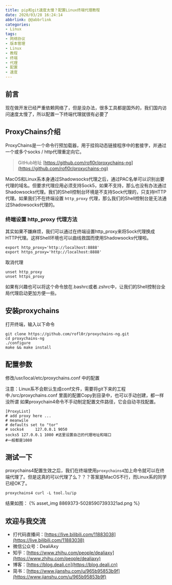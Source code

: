 ```yaml
---
title: pip和git速度太慢？配置Linux终端代理教程
date: 2020/03/28 16:24:14
abbrlink: @@abbrlink
categories:
- Linux
tags:
- 网络协议
- 版本管理
- Linux
- 教程
- 终端
- 代理
- 配置
- 速度
---
```

## 前言
现在做开发已经严重依赖网络了，但是没办法，很多工具都是国外的，我们国内访问速度太慢了，所以配置一下终端代理就很有必要了

## ProxyChains介绍
ProxyChains是一个命令行预加载器，用于挂钩动态链接程序中的套接字，并通过一个或多个socks / http代理重定向它。

> GitHub地址 [https://github.com/rofl0r/proxychains-ng](https://github.com/rofl0r/proxychains-ng)

MacOS和Linux系本身通过Shadowsocks代理之后，通过PAC名单可以识别出要代理的域名。但要求代理应用必须支持Sock5，如果不支持，那么也没有办法通过Shadowsocks代理。我们的Shell控制台环境是不支持Sock代理的，只支持HTTP代理。如果我们不在终端设置 `http_proxy` 代理，那么我们的Shell控制台是无法通过Shadowsocks代理的。

### 终端设置 http_proxy 代理方法
其实如果不嫌麻烦，我们可以通过在终端设置http_proxy来将Sock代理换成HTTP代理。这样Shell环境也可以曲线救国而使用Shadowsocks代理啦。
```
export http_proxy='http://localhost:8888'
export https_proxy='http://localhost:8888'
```

取消代理
```
unset http_proxy
unset https_proxy
```

如果有兴趣也可以将这个命令放在.bashrc或者.zshrc中，让我们的Shell控制台全局代理启动更加方便一些。

## 安装proxychains
打开终端，输入以下命令
```
git clone https://github.com/rofl0r/proxychains-ng.git
cd proxychains-ng
./configure
make && make install
```

## 配置参数
修改/usr/local/etc/proxychains.conf 中的配置

注意：Linux系不会默认生成conf文件，需要将git下来的工程中./src/proxychains.conf 里面的配置Copy到目录中，也可以手动创建，都一样没所谓
如果proxychain4命令不手动制定配置文件路径，它会自动寻找配置。

```
[ProxyList]
# add proxy here ...
# meanwile
# defaults set to "tor"
# socks4     127.0.0.1 9050
socks5 127.0.0.1 1080 #这里设置自己的代理地址和端口
#一般都是1080
```

## 测试一下
proxychains4配置生效之后，我们在终端使用`proxychains4`加上命令就可以在终端代理了。但是这真的可以代理了么？？？答案是MacOS不行，而Linux系的同学已经OK了。

```
proxychains4 curl -L tool.lu/ip
```

结果如图：
{% asset_img 8869373-50285907393321ad.png %}


## 欢迎与我交流
- 打代码直播间：[https://live.bilibili.com/11883038](https://live.bilibili.com/11883038)
- 微信公众号：DealiAxy
- 知乎：[https://www.zhihu.com/people/dealiaxy](https://www.zhihu.com/people/dealiaxy)
- 博客：[https://blog.deali.cn](https://blog.deali.cn)
- 简书：[https://www.jianshu.com/u/965b95853b9f](https://www.jianshu.com/u/965b95853b9f)
